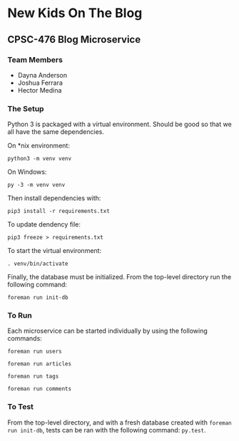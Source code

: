 # New Kids On The Blog

## CPSC-476 Blog Microservice

### Team Members

* Dayna Anderson
* Joshua Ferrara
* Hector Medina

### The Setup

Python 3 is packaged with a virtual environment. Should be good so that we all have the same dependencies.

On *nix environment:

`python3 -m venv venv`

On Windows:

`py -3 -m venv venv`

Then install dependencies with:

`pip3 install -r requirements.txt`

To update dendency file:

`pip3 freeze > requirements.txt`

To start the virtual environment:

`. venv/bin/activate`

Finally, the database must be initialized. From the top-level directory run the following command:

`foreman run init-db`

### To Run

Each microservice can be started individually by using the following commands:

`foreman run users`

`foreman run articles`

`foreman run tags`

`foreman run comments`

### To Test

From the top-level directory, and with a fresh database created with `foreman run init-db`, tests can be ran with the following command: `py.test`.